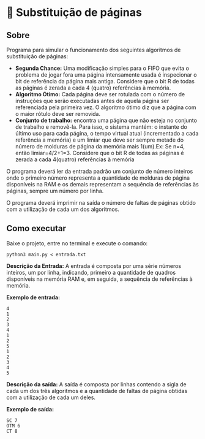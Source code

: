 # 🔁 Substituição de páginas

## Sobre
Programa para simular o funcionamento dos seguintes algoritmos de substituição de páginas:

- **Segunda Chance:** Uma modificação simples para o FIFO que evita o problema de jogar fora uma página intensamente usada é inspecionar o bit de referência da página mais antiga. Considere que o bit R de todas as páginas é zerada a cada 4 (quatro) referências à memória.
- **Algoritmo Ótimo:** Cada página deve ser rotulada com o número de instruções que serão executadas antes de aquela página ser referenciada pela primeira vez. O algoritmo ótimo diz que a página com o maior rótulo deve ser removida.
- **Conjunto de trabalho:** encontra uma página que não esteja no conjunto de trabalho e removê-la. Para isso, o sistema mantém: o instante do último uso para cada página, o tempo virtual atual (incrementado a cada referência a memória) e um limiar que deve ser sempre metade do número de molduras de página da memória mais 1(um).Ex: Se n=4, então limiar=4/2+1=3. Considere que o bit R de todas as páginas é zerada a cada 4(quatro)
referências à memória


O programa deverá ler da entrada padrão um conjunto de número inteiros onde o primeiro número representa a quantidade de molduras de página disponíveis na RAM e os demais representam a sequência de referências às páginas, sempre um número por linha.

O programa deverá imprimir na saída o número de faltas de páginas obtido com a utilização de cada um dos algoritmos.

## Como executar

Baixe o projeto, entre no terminal e execute o comando:
```shell
python3 main.py < entrada.txt
```

**Descrição da Entrada:** A entrada é composta por uma série números
inteiros, um por linha, indicando, primeiro a quantidade de quadros disponíveis na
memória RAM e, em seguida, a sequência de referências à memória.

**Exemplo de entrada:**
```
4
1
2
3
4
1
2
5
1
2
3
4
5
```

**Descrição da saída:** A saída é composta por linhas contendo a sigla de cada um
dos três algoritmos e a quantidade de faltas de página obtidas com a utilização de
cada um deles.

**Exemplo de saída:**
```
SC 7
OTM 6
CT 8
```
